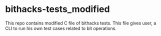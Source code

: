 bithacks-tests_modified
=======================

This repo contains modified C file of bithacks tests. This file gives user, a CLI to run his own test cases related to bit operations.